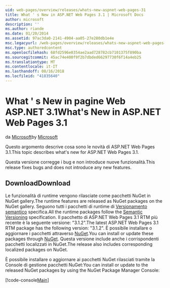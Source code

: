 ```yaml
---
uid: web-pages/overview/releases/whats-new-aspnet-web-pages-31
title: What ' s New in ASP.NET Web Pages 3.1 | Microsoft Docs
author: microsoft
description: ''
ms.author: riande
ms.date: 01/20/2014
ms.assetid: 97ac3da0-2141-4904-aa05-27e280db1e4e
msc.legacyurl: /web-pages/overview/releases/whats-new-aspnet-web-pages-31
msc.type: authoredcontent
ms.openlocfilehash: 68fd2596e0354ae2aad728782cb7101375f890ba
ms.sourcegitcommit: 45ac74e400f9f2b7dbded66297730f6f14a4eb25
ms.translationtype: MT
ms.contentlocale: it-IT
ms.lasthandoff: 08/16/2018
ms.locfileid: "41835640"
---
```

<a name="whats-new-in-aspnet-web-pages-31"></a><span data-ttu-id="b010b-102">What ' s New in pagine Web ASP.NET 3.1</span><span class="sxs-lookup"><span data-stu-id="b010b-102">What's New in ASP.NET Web Pages 3.1</span></span>
====================
<span data-ttu-id="b010b-103">da [Microsoft](https://github.com/microsoft)</span><span class="sxs-lookup"><span data-stu-id="b010b-103">by [Microsoft](https://github.com/microsoft)</span></span>

<span data-ttu-id="b010b-104">Questo argomento descrive cosa sono le novità di ASP.NET Web Pages 3.1.</span><span class="sxs-lookup"><span data-stu-id="b010b-104">This topic describes what's new for ASP.NET Web Pages 3.1.</span></span>

<span data-ttu-id="b010b-105">Questa versione corregge i bug e non introduce nuove funzionalità.</span><span class="sxs-lookup"><span data-stu-id="b010b-105">This release fixes bugs and does not introduce any new features.</span></span>

<a id="download"></a>
## <a name="download"></a><span data-ttu-id="b010b-106">Download</span><span class="sxs-lookup"><span data-stu-id="b010b-106">Download</span></span>

<span data-ttu-id="b010b-107">Le funzionalità di runtime vengono rilasciate come pacchetti NuGet in NuGet gallery.</span><span class="sxs-lookup"><span data-stu-id="b010b-107">The runtime features are released as NuGet packages on the NuGet gallery.</span></span> <span data-ttu-id="b010b-108">Seguono tutti i pacchetti di runtime di [Versionamento semantico](http://semver.org/) specifica.</span><span class="sxs-lookup"><span data-stu-id="b010b-108">All the runtime packages follow the [Semantic Versioning](http://semver.org/) specification.</span></span> <span data-ttu-id="b010b-109">Il pacchetto di ASP.NET Web Pages 3.1 RTM più recente è la seguente versione: "3.1.2".</span><span class="sxs-lookup"><span data-stu-id="b010b-109">The latest ASP.NET Web Pages 3.1 RTM package has the following version: "3.1.2".</span></span> <span data-ttu-id="b010b-110">È possibile installare o aggiornare i pacchetti attraverso [NuGet](http://www.nuget.org/packages/Microsoft.AspNet.WebPages/).</span><span class="sxs-lookup"><span data-stu-id="b010b-110">You can install or update these packages through [NuGet](http://www.nuget.org/packages/Microsoft.AspNet.WebPages/).</span></span> <span data-ttu-id="b010b-111">Questa versione include anche i corrispondenti pacchetti localizzati in NuGet.</span><span class="sxs-lookup"><span data-stu-id="b010b-111">The release also includes corresponding localized packages on NuGet.</span></span>

<span data-ttu-id="b010b-112">È possibile installare o aggiornare ai pacchetti NuGet rilasciati tramite la Console di gestione pacchetti NuGet:</span><span class="sxs-lookup"><span data-stu-id="b010b-112">You can install or update to the released NuGet packages by using the NuGet Package Manager Console:</span></span>

[!code-console[Main](whats-new-aspnet-web-pages-31/samples/sample1.cmd)]

